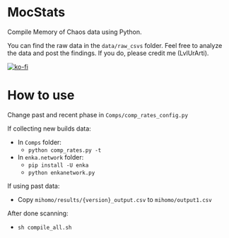 # MocStats

Compile Memory of Chaos data using Python.

You can find the raw data in the `data/raw_csvs` folder. Feel free to analyze the data and post the findings. If you do, please credit me (LvlUrArti).

[![ko-fi](https://ko-fi.com/img/githubbutton_sm.svg)](https://ko-fi.com/Q5Q4IJ3P6)

# How to use

Change past and recent phase in `Comps/comp_rates_config.py`

If collecting new builds data:

- In `Comps` folder:
  - `python comp_rates.py -t`
- In `enka.network` folder:
  - `pip install -U enka`
  - `python enkanetwork.py`

If using past data:

- Copy `mihomo/results/{version}_output.csv` to `mihomo/output1.csv`

After done scanning:

- `sh compile_all.sh`
